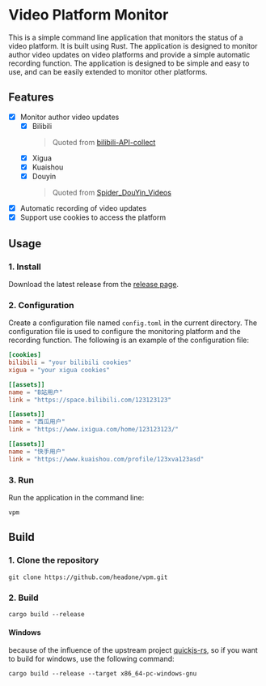 # Video Platform Monitor

This is a simple command line application that monitors the status of a video platform. It is built using Rust. The application is designed to monitor author video updates on video platforms and provide a simple automatic recording function. The application is designed to be simple and easy to use, and can be easily extended to monitor other platforms.

## Features

- [x] Monitor author video updates
  - [x] Bilibili
    > Quoted from [bilibili-API-collect](https://github.com/SocialSisterYi/bilibili-API-collect)
  - [x] Xigua
  - [x] Kuaishou
  - [x] Douyin
    > Quoted from [Spider_DouYin_Videos](https://github.com/huifeng-kooboo/Spider_DouYin_Videos)
- [x] Automatic recording of video updates
- [x] Support use cookies to access the platform

## Usage

### 1. Install

Download the latest release from the [release page](https://github.com/headone/vpm/releases).

### 2. Configuration

Create a configuration file named `config.toml` in the current directory. The configuration file is used to configure the monitoring platform and the recording function. The following is an example of the configuration file:

```toml
[cookies]
bilibili = "your bilibili cookies"
xigua = "your xigua cookies"

[[assets]]
name = "B站用户"
link = "https://space.bilibili.com/123123123"

[[assets]]
name = "西瓜用户"
link = "https://www.ixigua.com/home/123123123/"

[[assets]]
name = "快手用户"
link = "https://www.kuaishou.com/profile/123xva123asd"
```

### 3. Run

Run the application in the command line:

```shell
vpm
```
## Build

### 1. Clone the repository

```shell
git clone https://github.com/headone/vpm.git
```

### 2. Build

```shell
cargo build --release
```

#### Windows

because of the influence of the upstream project [quickjs-rs](https://github.com/theduke/quickjs-rs?tab=readme-ov-file#windows-support), so if you want to build for windows, use the following command:

```shell
cargo build --release --target x86_64-pc-windows-gnu
```
